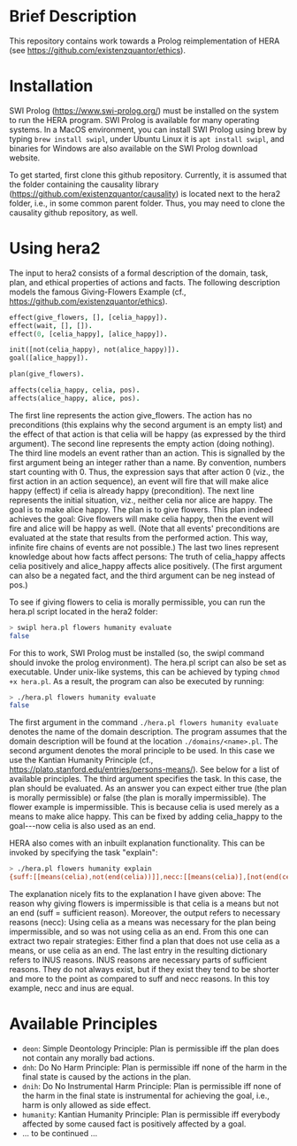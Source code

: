 # Brief Description
This repository contains work towards a Prolog reimplementation of HERA (see https://github.com/existenzquantor/ethics). 

# Installation
SWI Prolog (https://www.swi-prolog.org/) must be installed on the system to run the HERA program. SWI Prolog is available for many operating systems. In a MacOS environment, you can install SWI Prolog using brew by typing ```brew install swipl```, under Ubuntu Linux it is ```apt install swipl```, and binaries for Windows are also available on the SWI Prolog download website. 

To get started, first clone this github repository. Currently, it is assumed that the folder containing the causality library (https://github.com/existenzquantor/causality) is located next to the hera2 folder, i.e., in some common parent folder. Thus, you may need to clone the causality github repository, as well.

# Using hera2
The input to hera2 consists of a formal description of the domain, task, plan, and ethical properties of actions and facts. The following description models the famous Giving-Flowers Example (cf., https://github.com/existenzquantor/ethics).

```prolog
effect(give_flowers, [], [celia_happy]).
effect(wait, [], []).
effect(0, [celia_happy], [alice_happy]).

init([not(celia_happy), not(alice_happy)]).
goal([alice_happy]).

plan(give_flowers).

affects(celia_happy, celia, pos).
affects(alice_happy, alice, pos).
```

The first line represents the action give_flowers. The action has no preconditions (this explains why the second argument is an empty list) and the effect of that action is that celia will be happy (as expressed by the third argument). The second line represents the empty action (doing nothing). The third line models an event rather than an action. This is signalled by the first argument being an integer rather than a name. By convention, numbers start counting with 0. Thus, the expression says that after action 0 (viz., the first action in an action sequence), an event will fire that will make alice happy (effect) if celia is already happy (precondition). The next line represents the initial situation, viz., neither celia nor alice are happy. The goal is to make alice happy. The plan is to give flowers. This plan indeed achieves the goal: Give flowers will make celia happy, then the event will fire and alice will be happy as well. (Note that all events' preconditions are evaluated at the state that results from the performed action. This way, infinite fire chains of events are not possible.) The last two lines represent knowledge about how facts affect persons: The truth of celia_happy affects celia positively and alice_happy affects alice positively. (The first argument can also be a negated fact, and the third argument can be neg instead of pos.)

To see if giving flowers to celia is morally permissible, you can run the hera.pl script located in the hera2 folder:
```bash
> swipl hera.pl flowers humanity evaluate
false
```
For this to work, SWI Prolog must be installed (so, the swipl command should invoke the prolog environment). The hera.pl script can also be set as executable. Under unix-like systems, this can be achieved by typing ```chmod +x hera.pl```. As a result, the program can also be executed by running:
```bash
> ./hera.pl flowers humanity evaluate
false
```

The first argument in the command ```./hera.pl flowers humanity evaluate``` denotes the name of the domain description. The program assumes that the domain description will be found at the location ```./domains/<name>.pl```. The second argument denotes the moral principle to be used. In this case we use the Kantian Humanity Principle (cf., https://plato.stanford.edu/entries/persons-means/). See below for a list of available principles. The third argument specifies the task. In this case, the plan should be evaluated. As an answer you can expect either true (the plan is morally permissible) or false (the plan is morally impermissible). The flower example is impermissible. This is because celia is used merely as a means to make alice happy. This can be fixed by adding celia_happy to the goal---now celia is also used as an end.

HERA also comes with an inbuilt explanation functionality. This can be invoked by specifying the task "explain":
```bash
> ./hera.pl flowers humanity explain 
{suff:[[means(celia),not(end(celia))]],necc:[[means(celia)],[not(end(celia))]],inus:[[means(celia)],[not(end(celia))]]}
```

The explanation nicely fits to the explanation I have given above: The reason why giving flowers is impermissible is that celia is a means but not an end (suff = sufficient reason). Moreover, the output refers to necessary reasons (necc): Using celia as a means was necessary for the plan being impermissible, and so was not using celia as an end. From this one can extract two repair strategies: Either find a plan that does not use celia as a means, or use celia as an end. The last entry in the resulting dictionary refers to INUS reasons. INUS reasons are necessary parts of sufficient reasons. They do not always exist, but if they exist they tend to be shorter and more to the point as compared to suff and necc reasons. In this toy example, necc and inus are equal.

# Available Principles

* ```deon```: Simple Deontology Principle: Plan is permissible iff the plan does not contain any morally bad actions.
* ```dnh```: Do No Harm Principle: Plan is permissible iff none of the harm in the final state is caused by the actions in the plan.
* ```dnih```: Do No Instrumental Harm Principle: Plan is permissible iff none of the harm in the final state is instrumental for achieving the goal, i.e., harm is only allowed as side effect.
* ```humanity```: Kantian Humanity Principle: Plan is permissible iff everybody affected by some caused fact is positively affected by a goal.
* ... to be continued ...

